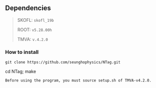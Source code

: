 ## Dependencies

> SKOFL: `skofl_19b`
> 
> ROOT: `v5.28.00h`
> 
> TMVA: `v.4.2.0`

### How to install
```
git clone https://github.com/seunghophysics/NTag.git
```
cd NTag; make
```
Before using the program, you must source setup.sh of TMVA-v4.2.0.
